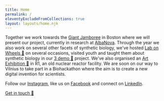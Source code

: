 ```yaml
---
title: Home
permalink: /
eleventyExcludeFromCollections: true
layout: layouts/home.njk
---
```


Together we work towards the [Giant Jamboree](https://2019.igem.org/Main_Page) in Boston where we will present our project, currently in research at [AlbaNova](https://www.albanova.se/). Through the year we also work on several other facets of synthetic biology, we've hosted [Lab on Wheels 🥼](lab-on-wheels/) on several occasions, visited youth and taught them about synthetic biology in our [3 demo 🏫](3-demo/) project. We've also organised an [Art Exhibition 🎨](art-exhibition/) in R1, an old nuclear reactor facility. We are soon on our way to Vilnius to take part in a Biohackathon where the aim is to create a new digital invention for scientists.

Follow our [Instagram](https://instagram.com/igemstockholm), like us on [Facebook](https://facebook.com/igemstockholm) and connect on [LinkedIn](https://linkedin.com/company/igemstockholm).

[Get in touch 👋](info@igem.se)
